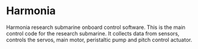 # Harmonia
Harmonia research submarine onboard control software. This is the main control code for the research submarine. It collects data from sensors, controls the servos, main motor, peristaltic pump and pitch control actuator.
